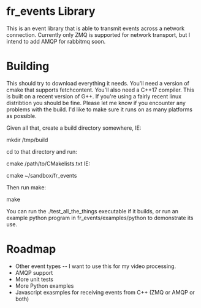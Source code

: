 # fr_events Library

This is an event library that is able to transmit events across
a network connection. Currently only ZMQ is supported for network
transport, but I intend to add AMQP for rabbitmq soon.

# Building

This should try to download everything it needs. You'll need a
version of cmake that supports fetchcontent. You'll also need
a C++17 compiler. This is built on a recent version of G++.
If you're using a fairly recent linux distribtion you should
be fine. Please let me know if you encounter any problems
with the build. I'd like to make sure it runs on as many
platforms as possible.

Given all that, create a build directory somewhere, IE:

mkdir /tmp/build

cd to that directory and run:

cmake /path/to/CMakelists.txt IE:

cmake ~/sandbox/fr_events

Then run make:

make

You can run the ./test_all_the_things executable if it builds,
or run an example python program in fr_events/examples/python
to demonstrate its use.

# Roadmap

 * Other event types -- I want to use this for my video processing.
 * AMQP support
 * More unit tests
 * More Python examples
 * Javascript exasmples for receiving events from C++ (ZMQ or AMQP
   or both)

